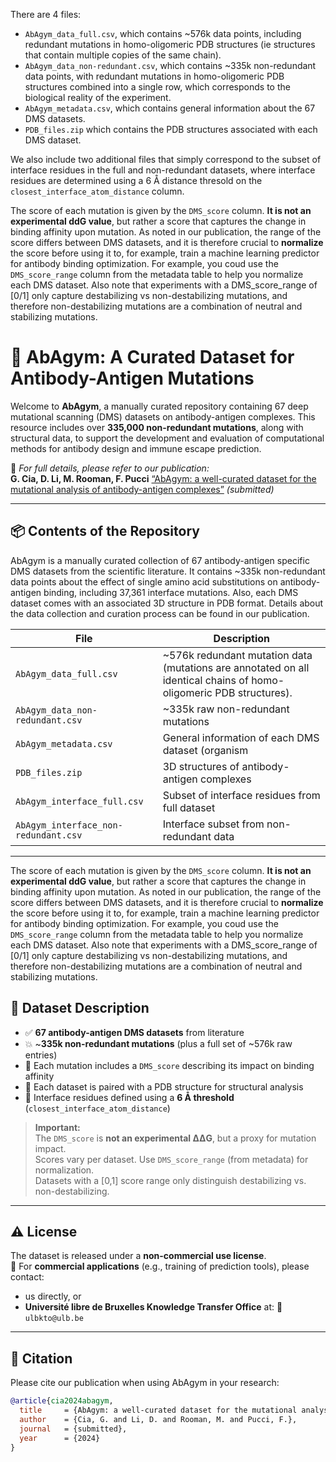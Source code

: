 


There are 4 files: 
- `AbAgym_data_full.csv`, which contains ~576k data points, including redundant mutations in homo-oligomeric PDB structures (ie structures that contain multiple copies of the same chain).
- `AbAgym_data_non-redundant.csv`, which contains ~335k non-redundant data points, with redundant mutations in homo-oligomeric PDB structures combined into a single row, which corresponds to the biological reality of the experiment.
- `AbAgym_metadata.csv`, which contains general information about the 67 DMS datasets.
- `PDB_files.zip` which contains the PDB structures associated with each DMS dataset.

We also include two additional files that simply correspond to the subset of interface residues in the full and non-redundant datasets, where interface residues are determined using a 6 Å distance thresold on the `closest_interface_atom_distance` column.

The score of each mutation is given by the `DMS_score` column. **It is not an experimental ddG value**, but rather a score that captures the change in binding affinity upon mutation. As noted in our publication, the range of the score differs between DMS datasets, and it is therefore crucial to **normalize** the score before using it to, for example, train a machine learning predictor for antibody binding optimization. For example, you coud use the `DMS_score_range` column from the metadata table to help you normalize each DMS dataset. Also note that experiments with a DMS_score_range of [0/1] only capture destabilizing vs non-destabilizing mutations, and therefore non-destabilizing mutations are a combination of neutral and stabilizing mutations.


# 🧬 AbAgym: A Curated Dataset for Antibody-Antigen Mutations

Welcome to **AbAgym**, a manually curated repository containing 67 deep mutational scanning (DMS) datasets on antibody-antigen complexes. This resource includes over **335,000 non-redundant mutations**, along with structural data, to support the development and evaluation of computational methods for antibody design and immune escape prediction.

📄 _For full details, please refer to our publication:_  
**G. Cia, D. Li, M. Rooman, F. Pucci** [“AbAgym: a well-curated dataset for the mutational analysis of antibody-antigen complexes”](https://www.google.com/) _(submitted)_

---

## 📦 Contents of the Repository

AbAgym is a manually curated collection of 67 antibody-antigen specific DMS datasets from the scientific literature. It contains ~335k non-redundant data points about the effect of single amino acid substitutions on antibody-antigen binding, including 37,361 interface mutations. Also, each DMS dataset comes with an associated 3D structure in PDB format. Details about the data collection and curation process can be found in our publication.


| File | Description |
|------|-------------|
| `AbAgym_data_full.csv` | ~576k redundant mutation data (mutations are annotated on all identical chains of homo-oligomeric PDB structures).|
| `AbAgym_data_non-redundant.csv` | ~335k raw non-redundant mutations  |
| `AbAgym_metadata.csv` | General information of each DMS dataset (organism |
| `PDB_files.zip` | 3D structures of antibody-antigen complexes |
| `AbAgym_interface_full.csv` | Subset of interface residues from full dataset |
| `AbAgym_interface_non-redundant.csv` | Interface subset from non-redundant data |

---

The score of each mutation is given by the `DMS_score` column. **It is not an experimental ddG value**, but rather a score that captures the change in binding affinity upon mutation. As noted in our publication, the range of the score differs between DMS datasets, and it is therefore crucial to **normalize** the score before using it to, for example, train a machine learning predictor for antibody binding optimization. For example, you coud use the `DMS_score_range` column from the metadata table to help you normalize each DMS dataset. Also note that experiments with a DMS_score_range of [0/1] only capture destabilizing vs non-destabilizing mutations, and therefore non-destabilizing mutations are a combination of neutral and stabilizing mutations.



## 🧪 Dataset Description

- ✅ **67 antibody-antigen DMS datasets** from literature  
- 💥 ~**335k non-redundant mutations** (plus a full set of ~576k raw entries)  
- 🧬 Each mutation includes a `DMS_score` describing its impact on binding affinity  
- 🧩 Each dataset is paired with a PDB structure for structural analysis  
- 🔬 Interface residues defined using a **6 Å threshold** (`closest_interface_atom_distance`)  

> **Important:**  
> The `DMS_score` is **not an experimental ΔΔG**, but a proxy for mutation impact.  
> Scores vary per dataset. Use `DMS_score_range` (from metadata) for normalization.  
> Datasets with a [0,1] score range only distinguish destabilizing vs. non-destabilizing.

---

## ⚠️ License

The dataset is released under a **non-commercial use license**.  
📌 For **commercial applications** (e.g., training of prediction tools), please contact:

- us directly, or  
- **Université libre de Bruxelles Knowledge Transfer Office** at: 📧 `ulbkto@ulb.be`

---

## 🔗 Citation

Please cite our publication when using AbAgym in your research:

```bibtex
@article{cia2024abagym,
  title     = {AbAgym: a well-curated dataset for the mutational analysis of antibody-antigen complexes},
  author    = {Cia, G. and Li, D. and Rooman, M. and Pucci, F.},
  journal   = {submitted},
  year      = {2024}
}
